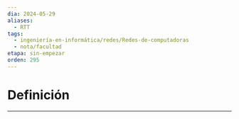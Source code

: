 ```yaml
---
dia: 2024-05-29
aliases:
  - RTT
tags:
  - ingeniería-en-informática/redes/Redes-de-computadoras
  - nota/facultad
etapa: sin-empezar
orden: 295
---
```

# Definición
---


